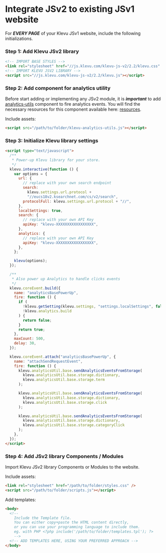 # Integrate JSv2 to existing JSv1 website

For **_EVERY PAGE_** of your Klevu JSv1 website, include the following initializations.

### Step 1: Add Klevu JSv2 library

```html
<!-- IMPORT BASE STYLES -->
<link rel="stylesheet" href="//js.klevu.com/klevu-js-v2/2.2/klevu.css" />
<!-- IMPORT KLEVU JSV2 LIBRARY -->
<script src="//js.klevu.com/klevu-js-v2/2.2/klevu.js"></script>
```

### Step 2: Add component for analytics utility

Before start adding or implementing any JSv2 module, it is **_important_** to add [analytics-utils](/components/analytics-utils) component to fire analytics events.
You will find the necessary resources for this component available here: [resources](/components/analytics-utils/resources).

Include assets:

```html
<script src="/path/to/folder/klevu-analytics-utils.js"></script>
```

### Step 3: Initialize Klevu library settings

```html
<script type="text/javascript">
  /**
   * Power-up Klevu library for your store.
   */
  klevu.interactive(function () {
    var options = {
      url: {
        // replace with your own search endpoint
        search:
          klevu.settings.url.protocol +
          "//eucs18v2.ksearchnet.com/cs/v2/search",
        protocolFull: klevu.settings.url.protocol + "//",
      },
      localSettings: true,
      search: {
        // replace with your own API Key
        apiKey: "klevu-XXXXXXXXXXXXXXXXX",
      },
      analytics: {
        // replace with your own API Key
        apiKey: "klevu-XXXXXXXXXXXXXXXXX",
      },
    };

    klevu(options);
  });

  /**
   * Also power up Analytics to handle clicks events
   */
  klevu.coreEvent.build({
    name: "analyticsBasePowerUp",
    fire: function () {
      if (
        !klevu.getSetting(klevu.settings, "settings.localSettings", false) ||
        !klevu.analytics.build
      ) {
        return false;
      }
      return true;
    },
    maxCount: 500,
    delay: 30,
  });

  klevu.coreEvent.attach("analyticsBasePowerUp", {
    name: "attachSendRequestEvent",
    fire: function () {
      klevu.analyticsUtil.base.sendAnalyticsEventsFromStorage(
        klevu.analyticsUtil.base.storage.dictionary,
        klevu.analyticsUtil.base.storage.term
      );

      klevu.analyticsUtil.base.sendAnalyticsEventsFromStorage(
        klevu.analyticsUtil.base.storage.dictionary,
        klevu.analyticsUtil.base.storage.click
      );

      klevu.analyticsUtil.base.sendAnalyticsEventsFromStorage(
        klevu.analyticsUtil.base.storage.dictionary,
        klevu.analyticsUtil.base.storage.categoryClick
      );
    },
  });
</script>
```

### Step 4: Add JSv2 library Components / Modules

Import Klevu JSv2 library Components or Modules to the website.

Include assets:

```html
<link rel="stylesheet" href="/path/to/folder/styles.css" />
<script src="/path/to/folder/scripts.js"></script>
```

Add templates:

```html
<body>
  <!--
	Include the Template file.
	You can either copy+paste the HTML content directly,
	or you can use your programming language to include them.
	eg. with PHP <?php include('/path/to/folder/templates.tpl'); ?>
	-->
  <!-- ADD TEMPLATES HERE, USING YOUR PREFERRED APPROACH -->
</body>
```
